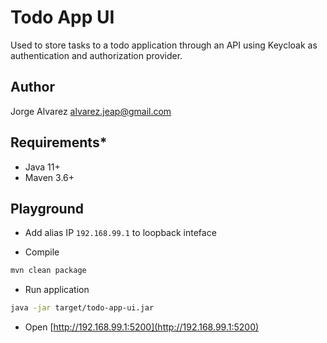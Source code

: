 # **Todo App UI**

Used to store tasks to a todo application through an API using Keycloak as authentication and authorization provider.

## **Author**

Jorge Alvarez <alvarez.jeap@gmail.com>

## **Requirements***

- Java 11+
- Maven 3.6+

## **Playground**

- Add alias IP `192.168.99.1` to loopback inteface

- Compile

```sh
mvn clean package
```

- Run application

```sh
java -jar target/todo-app-ui.jar
```

- Open [http://192.168.99.1:5200](http://192.168.99.1:5200)
